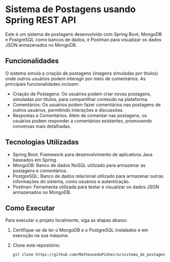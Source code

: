 # Sistema de Postagens usando Spring REST API

Este é um sistema de postagens desenvolvido com Spring Boot, MongoDB e PostgreSQL como bancos de dados, e Postman para visualizar os dados JSON armazenados no MongoDB.

## Funcionalidades

O sistema simula a criação de postagens (imagens simuladas por títulos) onde outros usuários podem interagir por meio de comentários. As principais funcionalidades incluem:

- Criação de Postagens: Os usuários podem criar novas postagens, simuladas por títulos, para compartilhar conteúdo na plataforma.
- Comentários: Os usuários podem fazer comentários nas postagens de outros usuários, permitindo interações e discussões.
- Respostas a Comentários: Além de comentar nas postagens, os usuários podem responder a comentários existentes, promovendo conversas mais detalhadas.

## Tecnologias Utilizadas

- Spring Boot: Framework para desenvolvimento de aplicativos Java baseados em Spring.
- MongoDB: Banco de dados NoSQL utilizado para armazenar as postagens e comentários.
- PostgreSQL: Banco de dados relacional utilizado para armazenar outras informações do sistema, como usuários e autenticação.
- Postman: Ferramenta utilizada para testar e visualizar os dados JSON armazenados no MongoDB.

## Como Executar

Para executar o projeto localmente, siga as etapas abaixo:

1. Certifique-se de ter o MongoDB e o PostgreSQL instalados e em execução na sua máquina.
2. Clone este repositório:

   ```bash
   git clone https://github.com/MatheuseduPinheiro/sistema_de_postagens.git
